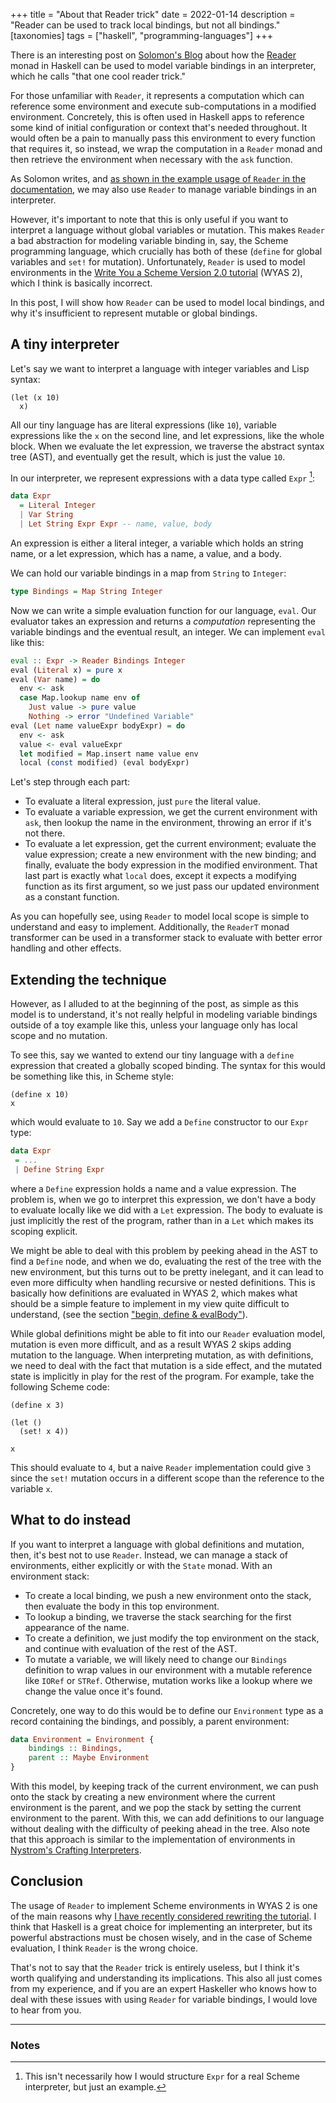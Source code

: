 +++
title = "About that Reader trick"
date = 2022-01-14
description = "Reader can be used to track local bindings, but not all bindings."
[taxonomies]
tags = ["haskell", "programming-languages"]
+++

There is an interesting post on [Solomon's Blog](https://blog.cofree.coffee/2021-08-13-that-one-cool-reader-trick/) about how the [Reader](https://hackage.haskell.org/package/mtl-2.2.2/docs/Control-Monad-Reader.html) monad in Haskell can be used to model variable bindings in an interpreter, which he calls "that one cool reader trick."

For those unfamiliar with `Reader`, it represents a computation which can reference some environment and execute sub-computations in a modified environment. Concretely, this is often used in Haskell apps to reference some kind of initial configuration or context that's needed throughout. It would often be a pain to manually pass this environment to every function that requires it, so instead, we wrap the computation in a `Reader` monad and then retrieve the environment when necessary with the `ask` function.

As Solomon writes, and [as shown in the example usage of `Reader` in the documentation](https://hackage.haskell.org/package/mtl-2.2.2/docs/Control-Monad-Reader.html#g:4), we may also use `Reader` to manage variable bindings in an interpreter.

However, it's important to note that this is only useful if you want to interpret a language without global variables or mutation. This makes `Reader` a bad abstraction for modeling variable binding in, say, the Scheme programming language, which crucially has both of these (`define` for global variables and `set!` for mutation). Unfortunately, `Reader` is used to model environments in the [Write You a Scheme Version 2.0 tutorial](https://wespiser.com/writings/wyas/00_overview.html) (WYAS 2), which I think is basically incorrect.

In this post, I will show how `Reader` can be used to model local bindings, and why it's insufficient to represent mutable or global bindings.

## A tiny interpreter

Let's say we want to interpret a language with integer variables and Lisp syntax:

```rkt
(let (x 10)
  x)
```

All our tiny language has are literal expressions (like `10`), variable expressions like the `x` on the second line, and let expressions, like the whole block. When we evaluate the let expression, we traverse the abstract syntax tree (AST), and eventually get the result, which is just the value `10`.

In our interpreter, we represent expressions with a data type called `Expr` [^1]:

```hs
data Expr 
  = Literal Integer
  | Var String
  | Let String Expr Expr -- name, value, body
```

An expression is either a literal integer, a variable which holds an string name, or a let expression, which has a name, a value, and a body.

We can hold our variable bindings in a map from `String` to `Integer`:

```hs
type Bindings = Map String Integer
```

Now we can write a simple evaluation function for our language, `eval`. Our evaluator takes an expression and returns a *computation* representing the variable bindings and the eventual result, an integer. We can implement `eval` like this:

```hs
eval :: Expr -> Reader Bindings Integer
eval (Literal x) = pure x
eval (Var name) = do
  env <- ask
  case Map.lookup name env of
    Just value -> pure value
    Nothing -> error "Undefined Variable"
eval (Let name valueExpr bodyExpr) = do
  env <- ask
  value <- eval valueExpr
  let modified = Map.insert name value env
  local (const modified) (eval bodyExpr)
```

Let's step through each part:
- To evaluate a literal expression, just `pure` the literal value.
- To evaluate a variable expression, we get the current environment with `ask`, then lookup the name in the environment, throwing an error if it's not there.
- To evaluate a let expression, get the current environment; evaluate the value expression; create a new environment with the new binding; and finally, evaluate the body expression in the modified environment. That last part is exactly what `local` does, except it expects a modifying function as its first argument, so we just pass our updated environment as a constant function.

As you can hopefully see, using `Reader` to model local scope is simple to understand and easy to implement. Additionally, the `ReaderT` monad transformer can be used in a transformer stack to evaluate with better error handling and other effects.

## Extending the technique

However, as I alluded to at the beginning of the post, as simple as this model is to understand, it's not really helpful in modeling variable bindings outside of a toy example like this, unless your language only has local scope and no mutation. 

To see this, say we wanted to extend our tiny language with a `define` expression that created a globally scoped binding. The syntax for this would be something like this, in Scheme style:

```rkt
(define x 10)
x
```

which would evaluate to `10`. Say we add a `Define` constructor to our `Expr` type:

```hs
data Expr
 = ...
 | Define String Expr
```

where a `Define` expression holds a name and a value expression. The problem is, when we go to interpret this expression, we don't have a body to evaluate locally like we did with a `Let` expression. The body to evaluate is just implicitly the rest of the program, rather than in a `Let` which makes its scoping explicit. 

We might be able to deal with this problem by peeking ahead in the AST to find a `Define` node, and when we do, evaluating the rest of the tree with the new environment, but this turns out to be pretty inelegant, and it can lead to even more difficulty when handling recursive or nested definitions. This is basically how definitions are evaluated in WYAS 2, which makes what should be a simple feature to implement in my view quite difficult to understand, (see the section ["begin, define & evalBody"](https://wespiser.com/writings/wyas/03_evaluation.html)).

While global definitions might be able to fit into our `Reader` evaluation model, mutation is even more difficult, and as a result WYAS 2 skips adding mutation to the language. When interpreting mutation, as with definitions, we need to deal with the fact that mutation is a side effect, and the mutated state is implicitly in play for the rest of the program. For example, take the following Scheme code:

```rkt
(define x 3)

(let ()
  (set! x 4))

x
```

This should evaluate to `4`, but a naive `Reader` implementation could give `3` since the `set!` mutation occurs in a different scope than the reference to the variable `x`.

## What to do instead

If you want to interpret a language with global definitions and mutation, then, it's best not to use `Reader`. Instead, we can manage a stack of environments, either explicitly or with the `State` monad. With an environment stack:

- To create a local binding, we push a new environment onto the stack, then evaluate the body in this top environment. 
- To lookup a binding, we traverse the stack searching for the first appearance of the name.
- To create a definition, we just modify the top environment on the stack, and continue with evaluation of the rest of the AST.
- To mutate a variable, we will likely need to change our `Bindings` definition to wrap values in our environment with a mutable reference like `IORef` or `STRef`. Otherwise, mutation works like a lookup where we change the value once it's found.

Concretely, one way to do this would be to define our `Environment` type as a record containing the bindings, and possibly, a parent environment:

```hs
data Environment = Environment {   
    bindings :: Bindings,
    parent :: Maybe Environment
}
```

With this model, by keeping track of the current environment, we can push onto the stack by creating a new environment where the current environment is the parent, and we pop the stack by setting the current environment to the parent. With this, we can add definitions to our language without dealing with the difficulty of peeking ahead in the tree. Also note that this approach is similar to the implementation of environments in [Nystrom's Crafting Interpreters](https://craftinginterpreters.com/contents.html).

## Conclusion

The usage of `Reader` to implement Scheme environments in WYAS 2 is one of the main reasons why [I have recently considered rewriting the tutorial](https://twitter.com/micah_cantor/status/1478080626523783170?s=20). I think that Haskell is a great choice for implementing an interpreter, but its powerful abstractions must be chosen wisely, and in the case of Scheme evaluation, I think `Reader` is the wrong choice.

That's not to say that the `Reader` trick is entirely useless, but I think it's worth qualifying and understanding its implications. This also all just comes from my experience, and if you are an expert Haskeller who knows how to deal with these issues with using `Reader` for variable bindings, I would love to hear from you.

-----------

### Notes

[^1]: This isn't necessarily how I would structure `Expr` for a real Scheme interpreter, but just an example.